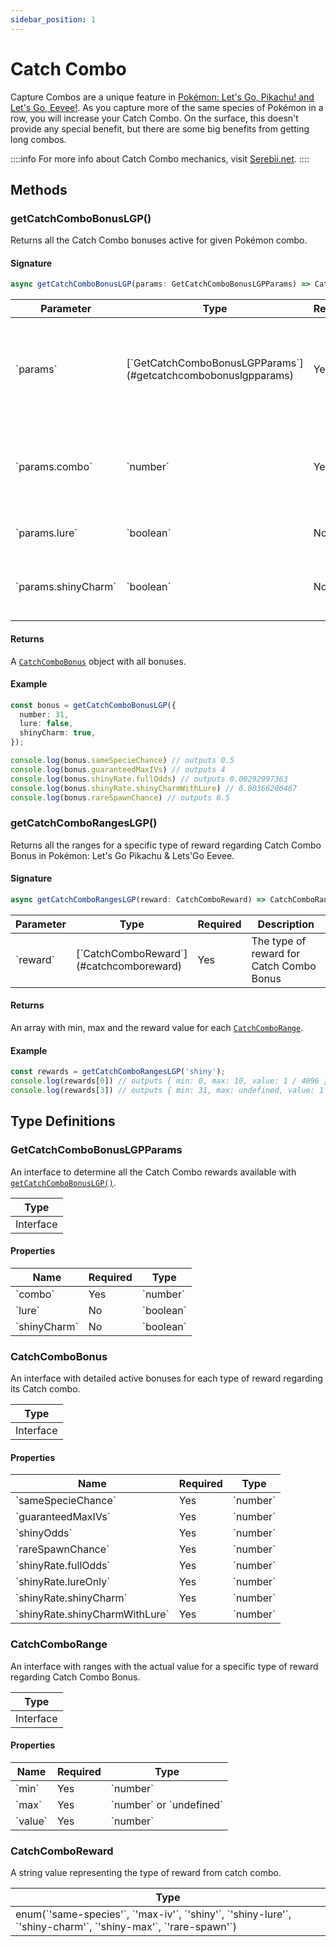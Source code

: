 ```yaml
---
sidebar_position: 1
---
```


# Catch Combo

Capture Combos are a unique feature in [Pokémon: Let's Go, Pikachu! and Let's Go, Eevee!](https://bulbapedia.bulbagarden.net/wiki/Pok%C3%A9mon:_Let%27s_Go,_Pikachu!_and_Let%27s_Go,_Eevee!). As you capture more of the same species of Pokémon in a row, you will increase your Catch Combo. On the surface, this doesn't provide any special benefit, but there are some big benefits from getting long combos.

::::info
For more info about Catch Combo mechanics, visit [Serebii.net](https://www.serebii.net/letsgopikachueevee/catchcombo.shtml).
::::

## Methods
### getCatchComboBonusLGP()
Returns all the Catch Combo bonuses active for given Pokémon combo.

#### Signature
```typescript
async getCatchComboBonusLGP(params: GetCatchComboBonusLGPParams) => CatchComboBonus
```

<table class="full-width">
  <thead class="upc">
    <tr>
      <th width="15%">Parameter</th>
      <th width="15%">Type</th>
      <th width="15%">Required</th>
      <th>Description</th>
    </tr>
  </thead>
  <tbody>
    <tr>
      <td>`params`</td>
      <td>[`GetCatchComboBonusLGPParams`](#getcatchcombobonuslgpparams)</td>
      <td>Yes</td>
      <td>
      The general parameters used for get the Catch Combo bonus values.
      </td>
    </tr>
    <tr>
      <td>`params.combo`</td>
      <td>`number`</td>
      <td>Yes</td>
      <td>
      The number of captured Pokémon in a row of same specie.
      </td>
    </tr>
    <tr>
      <td>`params.lure`</td>
      <td>`boolean`</td>
      <td>No</td>
      <td>
      True if a Lure item is active.
      </td>
    </tr>
    <tr>
      <td>`params.shinyCharm`</td>
      <td>`boolean`</td>
      <td>No</td>
      <td>
      True if player has the Shiny Charm key item.
      </td>
    </tr>
  </tbody>
</table>


#### Returns
A [`CatchComboBonus`](#catchcombobonus) object with all bonuses.

#### Example

```typescript
const bonus = getCatchComboBonusLGP({
  number: 31,
  lure: false,
  shinyCharm: true,
});

console.log(bonus.sameSpecieChance) // outputs 0.5
console.log(bonus.guaranteedMaxIVs) // outputs 4
console.log(bonus.shinyRate.fullOdds) // outputs 0.00292997363
console.log(bonus.shinyRate.shinyCharmWithLure) // 0.00366206467
console.log(bonus.rareSpawnChance) // outputs 0.5
```

### getCatchComboRangesLGP()
Returns all the ranges for a specific type of reward regarding Catch Combo Bonus in Pokémon: Let's Go Pikachu & Lets'Go Eevee.

#### Signature
```typescript
async getCatchComboRangesLGP(reward: CatchComboReward) => CatchComboRange[]
```

<table class="full-width">
  <thead class="upc">
    <tr>
      <th width="15%">Parameter</th>
      <th width="15%">Type</th>
      <th width="15%">Required</th>
      <th>Description</th>
    </tr>
  </thead>
  <tbody>
    <tr>
      <td>`reward`</td>
      <td>[`CatchComboReward`](#catchcomboreward)</td>
      <td>Yes</td>
      <td>The type of reward for Catch Combo Bonus</td>
    </tr>
  </tbody>
</table>


#### Returns
An array with min, max and the reward value for each [`CatchComboRange`](#catchcomborange).

#### Example

```typescript
const rewards = getCatchComboRangesLGP('shiny');
console.log(rewards[0]) // outputs { min: 0, max: 10, value: 1 / 4096 }
console.log(rewards[3]) // outputs { min: 31, max: undefined, value: 1 / 341.3 }
```


## Type Definitions

### GetCatchComboBonusLGPParams

An interface to determine all the Catch Combo rewards available with [`getCatchComboBonusLGP()`](#getcatchcombobonuslgp).

<table className='full-width'>
  <thead className='left upc'>
    <tr>
      <th>Type</th>
    </tr>
    </thead>
    <tbody>
      <tr>
        <td>Interface</td>
      </tr>
  </tbody>
</table>

#### Properties
<table className='full-width'>
  <thead className='left upc'>
    <tr>
      <th>Name</th>
      <th>Required</th>
      <th>Type</th>
    </tr>
  </thead>
  <tbody>
    <tr>
      <td>`combo`</td>
      <td> Yes </td>
      <td>`number`</td>
    </tr>
    <tr>
      <td>`lure`</td>
      <td> No </td>
      <td>`boolean`</td>
    </tr>
    <tr>
      <td>`shinyCharm`</td>
      <td> No </td>
      <td>`boolean`</td>
    </tr>
  </tbody>
</table>

### CatchComboBonus

An interface with detailed active bonuses for each type of reward regarding its Catch combo.

<table className='full-width'>
  <thead className='left upc'>
    <tr>
      <th>Type</th>
    </tr>
    </thead>
    <tbody>
      <tr>
        <td>Interface</td>
      </tr>
  </tbody>
</table>

#### Properties
<table className='full-width'>
  <thead className='left upc'>
    <tr>
      <th>Name</th>
      <th>Required</th>
      <th>Type</th>
    </tr>
  </thead>
  <tbody>
    <tr>
      <td>`sameSpecieChance`</td>
      <td> Yes </td>
      <td>`number`</td>
    </tr>
    <tr>
      <td>`guaranteedMaxIVs`</td>
      <td> Yes </td>
      <td>`number`</td>
    </tr>
    <tr>
      <td>`shinyOdds`</td>
      <td> Yes </td>
      <td>`number`</td>
    </tr>
    <tr>
      <td>`rareSpawnChance`</td>
      <td> Yes </td>
      <td>`number`</td>
    </tr>
    <tr>
      <td>`shinyRate.fullOdds`</td>
      <td> Yes </td>
      <td>`number`</td>
    </tr>
    <tr>
      <td>`shinyRate.lureOnly`</td>
      <td> Yes </td>
      <td>`number`</td>
    </tr>
    <tr>
      <td>`shinyRate.shinyCharm`</td>
      <td> Yes </td>
      <td>`number`</td>
    </tr>
    <tr>
      <td>`shinyRate.shinyCharmWithLure`</td>
      <td> Yes </td>
      <td>`number`</td>
    </tr>
  </tbody>
</table>

### CatchComboRange

An interface with ranges with the actual value for a specific type of reward regarding Catch Combo Bonus.

<table className='full-width'>
  <thead className='left upc'>
    <tr>
      <th>Type</th>
    </tr>
    </thead>
    <tbody>
      <tr>
        <td>Interface</td>
      </tr>
  </tbody>
</table>

#### Properties
<table className='full-width'>
  <thead className='left upc'>
    <tr>
      <th>Name</th>
      <th>Required</th>
      <th>Type</th>
    </tr>
  </thead>
  <tbody>
    <tr>
      <td>`min`</td>
      <td> Yes </td>
      <td>`number`</td>
    </tr>
    <tr>
      <td>`max`</td>
      <td> Yes </td>
      <td>`number` or `undefined`</td>
    </tr>
    <tr>
      <td>`value`</td>
      <td> Yes </td>
      <td>`number`</td>
    </tr>
  </tbody>
</table>

### CatchComboReward

A string value representing the type of reward from catch combo.

<table className='full-width'>
  <thead className='left upc'>
    <tr>
      <th>Type</th>
    </tr>
    </thead>
    <tbody>
      <tr>
        <td>enum(`'same-species'`, `'max-iv'`, `'shiny'`, `'shiny-lure'`, `'shiny-charm'`, `'shiny-max'`, `'rare-spawn'`)</td>
      </tr>
  </tbody>
</table>